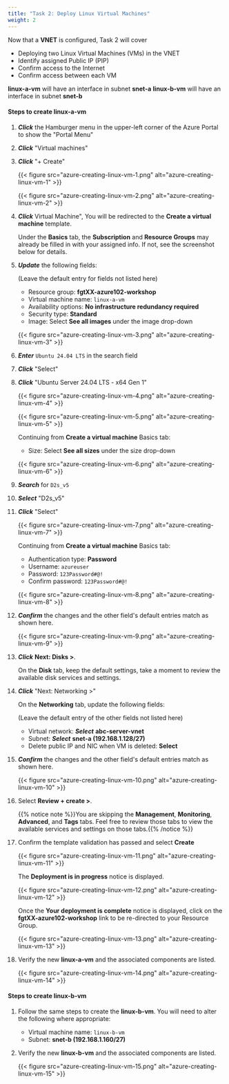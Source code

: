 ```yaml
---
title: "Task 2: Deploy Linux Virtual Machines"
weight: 2
---
```


Now that a **VNET** is configured, Task 2 will cover

- Deploying two Linux Virtual Machines (VMs) in the VNET
- Identify assigned Public IP (PIP)
- Confirm access to the Internet
- Confirm access between each VM

**linux-a-vm** will have an interface in subnet **snet-a**
**linux-b-vm** will have an interface in subnet **snet-b**

#### Steps to create linux-a-vm

1. ***Click*** the Hamburger menu in the upper-left corner of the Azure Portal to show the "Portal Menu"
1. ***Click*** "Virtual machines"
1. ***Click*** "+ Create"

    {{< figure src="azure-creating-linux-vm-1.png" alt="azure-creating-linux-vm-1" >}}

    {{< figure src="azure-creating-linux-vm-2.png" alt="azure-creating-linux-vm-2" >}}

1. ***Click*** Virtual Machine", You will be redirected to the **Create a virtual machine** template.

    Under the **Basics** tab, the **Subscription** and **Resource Groups** may already be filled in with your assigned info. If not, see the screenshot below for details.

1. ***Update*** the following fields:

    (Leave the default entry for fields not listed here)
    - Resource group:  **fgtXX-azure102-workshop**
    - Virtual machine name:  `linux-a-vm`
    - Availability options:  **No infrastructure redundancy required**
    - Security type:  **Standard**
    - Image:  Select **See all images** under the image drop-down

    {{< figure src="azure-creating-linux-vm-3.png" alt="azure-creating-linux-vm-3" >}}

1. ***Enter*** `Ubuntu 24.04 LTS` in the search field
1. ***Click*** "Select"
1. ***Click*** "Ubuntu Server 24.04 LTS - x64 Gen 1"

    {{< figure src="azure-creating-linux-vm-4.png" alt="azure-creating-linux-vm-4" >}}

    {{< figure src="azure-creating-linux-vm-5.png" alt="azure-creating-linux-vm-5" >}}

    Continuing from **Create a virtual machine** Basics tab:
    - Size:  Select **See all sizes** under the size drop-down

    {{< figure src="azure-creating-linux-vm-6.png" alt="azure-creating-linux-vm-6" >}}

1. ***Search*** for `D2s_v5`
1. ***Select*** "D2s_v5"
1. ***Click*** "Select"

    {{< figure src="azure-creating-linux-vm-7.png" alt="azure-creating-linux-vm-7" >}}

    Continuing from **Create a virtual machine** Basics tab:

    - Authentication type:  **Password**
    - Username:  `azureuser`
    - Password:  `123Password#@!`
    - Confirm password:  `123Password#@!`

    {{< figure src="azure-creating-linux-vm-8.png" alt="azure-creating-linux-vm-8" >}}

1. ***Confirm*** the changes and the other field's default entries match as shown here.

    {{< figure src="azure-creating-linux-vm-9.png" alt="azure-creating-linux-vm-9" >}}

1. ***Click*** **Next: Disks >**.

    On the **Disk** tab, keep the default settings, take a moment to review the available disk services and settings.

1. ***Click*** "Next: Networking >"

    On the **Networking** tab, update the following fields:

    (Leave the default entry of the other fields not listed here)
    - Virtual network:  ***Select***   **abc-server-vnet**
    - Subnet:  ***Select*** **snet-a (192.168.1.128/27)**
    - Delete public IP and NIC when VM is deleted:  **Select**

1. ***Confirm*** the changes and the other field's default entries match as shown here.

    {{< figure src="azure-creating-linux-vm-10.png" alt="azure-creating-linux-vm-10" >}}

1. Select **Review + create >**.

    {{% notice note %}}You are skipping the **Management**, **Monitoring**, **Advanced**, and **Tags** tabs. Feel free to review those tabs to view the available services and settings on those tabs.{{% /notice %}}

1. Confirm the template validation has passed and select **Create**

    {{< figure src="azure-creating-linux-vm-11.png" alt="azure-creating-linux-vm-11" >}}

    The **Deployment is in progress** notice is displayed.

    {{< figure src="azure-creating-linux-vm-12.png" alt="azure-creating-linux-vm-12" >}}

    Once the **Your deployment is complete** notice is displayed, click on the **fgtXX-azure102-workshop** link to be re-directed to your Resource Group.

    {{< figure src="azure-creating-linux-vm-13.png" alt="azure-creating-linux-vm-13" >}}

1. Verify the new **linux-a-vm** and the associated components are listed.

    {{< figure src="azure-creating-linux-vm-14.png" alt="azure-creating-linux-vm-14" >}}

#### Steps to create linux-b-vm

1. Follow the same steps to create the **linux-b-vm**. You will need to alter the following where appropriate:

    - Virtual machine name:  `linux-b-vm`
    - Subnet:  **snet-b (192.168.1.160/27)**

1. Verify the new **linux-b-vm** and the associated components are listed.

    {{< figure src="azure-creating-linux-vm-15.png" alt="azure-creating-linux-vm-15" >}}
